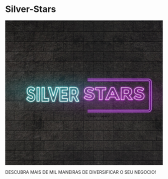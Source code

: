 # Silver-Stars

<img align="center" height="auto" src="https://github.com/DarkBBR/Silver-Stars/blob/main/Wallpaper.jpeg">

DESCUBRA MAIS DE MIL MANEIRAS DE DIVERSIFICAR O SEU NEGOCIO!
